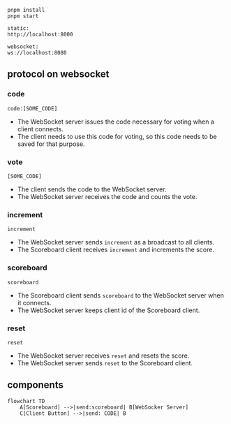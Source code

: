 ```
pnpm install
pnpm start
```


```
static:
http://localhost:8000

websocket:
ws://localhost:8080
```

## protocol on websocket

### code

```
code:[SOME_CODE]
```

- The WebSocket server issues the code necessary for voting when a client connects.
- The client needs to use this code for voting, so this code needs to be saved for that purpose.

### vote

```
[SOME_CODE]
```

- The client sends the code to the WebSocket server.
- The WebSocket server receives the code and counts the vote.

### increment

```
increment
```

- The WebSocket server sends `increment` as a broadcast to all clients.
- The Scoreboard client receives `increment` and increments the score.

### scoreboard

```
scoreboard
```

- The Scoreboard client sends `scoreboard` to the WebSocket server when it connects.
- The WebSocket server keeps client id of the Scoreboard client.

### reset

```
reset
```

- The WebSocket server receives `reset` and resets the score.
- The WebSocket server sends `reset` to the Scoreboard client.


## components

```mermaid
flowchart TD
    A[Scoreboard] -->|send:scoreboard| B[WebSocker Server]
    C[Client Button] -->|send: CODE| B

```